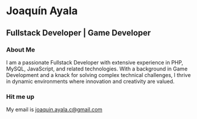 # Joaquín Ayala

## Fullstack Developer | Game Developer

### About Me

I am a passionate Fullstack Developer with extensive experience in PHP, MySQL, JavaScript, and related technologies. With a background in Game Development and a knack for solving complex technical challenges, I thrive in dynamic environments where innovation and creativity are valued.

### Hit me up

My email is joaquin.ayala.c@gmail.com
